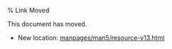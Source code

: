 % Link Moved

This document has moved.

* New location: [manpages/man5/resource-v13.html](manpages/man5/resource-v13.html)

